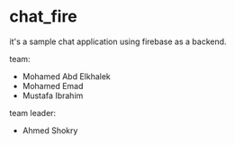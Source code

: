 # chat_fire

it's a sample chat application using firebase as a backend.

team:
- Mohamed Abd Elkhalek
- Mohamed Emad
- Mustafa Ibrahim

team leader:
- Ahmed Shokry
